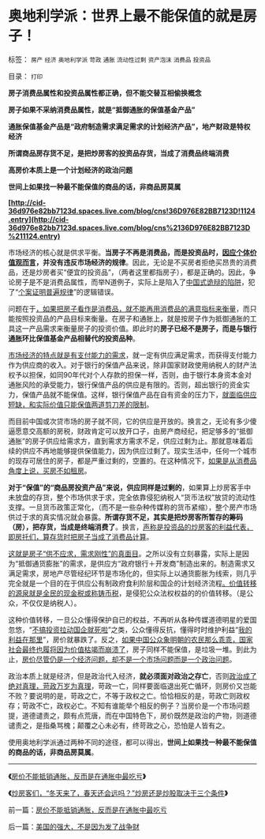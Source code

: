 # 奥地利学派：世界上最不能保值的就是房子！

标签： `房产` `经济` `奥地利学派` `苛政` `通胀` `流动性过剩` `资产泡沫` `消费品` `投资品` 

目录： `打印`

**房子消费品属性和投资品属性都正确，但不能交替互相偷换概念**

**房子如果不采纳消费品属性，就是“抵御通胀的保值基金产品”**

**通胀保值基金产品是“政府制造需求满足需求的计划经济产品”，地产财政是特权经济**

**所谓商品房存货不足，是把炒房客的投资品存货，当成了消费品终端消费**

**高房价本质上是一个计划经济的政治问题**

**世间上如果找一种最不能保值的商品的话，非商品房莫属**

**[http://cid-36d976e82bb7123d.spaces.live.com/blog/cns!36D976E82BB7123D!1124.entry](http://cid-36d976e82bb7123d.spaces.live.com/blog/cns%2136D976E82BB7123D%211124.entry)**

市场经济的核心就是供求平衡。**当房子不再是消费品，而是投资品时，[因应个体价值观而言](../../../2010/1/21/人权是价值判断的原子单位.md)，并没有违反市场经济的规律**。因此，无论是不买房者拒绝买昂贵的消费品，还是炒房者买“便宜的投资品”，（两者这里都指房子），都是正确的。因此，争论房子是不是消费品属性，而举N道例子，实际上是陷入了[中国式诡辩的陷阱](../../../2009/10/14/张五常教授诺奖蒙冤录再谈中国式诡辩大学无书.md)，犯了“[个案证明普遍规律](../../../2009/5/26/实证采样量和实证关系，“真相”和证据.md)”的逻辑错误。

问题在于[，如果把房子看作是消费品，就不能再用消费品的满意指标来衡量](../../../2008/11/28/从房价成本结构看经济危机有多致命.md)，而只能按照投资品的产品目标来衡量。在房子和通胀上，就是按房子作为抵御通胀的工具这一产品需求来衡量房子的投资价值。即此时的**房子已经不是房子，而是与银行通胀环比保值基金产品相替代的投资品种**。

[市场经济的特点就是有支付能力的需求](../../../2009/2/1/市场自动满足人权自主的有能力的交换需求.md)，就一定有供应满足需求，而获得支付能力作为供应商的收入。对于银行的保值产品来说，除非国家财政使用纳税人的财产法权予以担保，如同90年代对个人存款的担保一样，否则，由于银行本身资本金对通胀风险的承受能力，银行保值产品的供应是有限的。否则，超出银行的资金实力，保值产品就不能保值。这样，银行保值产品在自有资金的压力下，[就面临供应短缺，和实际价值只能保值两道剪刀差的限制](../../../2009/5/22/“实”未必为实证，认识对象角色的主谓宾.md)。

而目前中国或次贷市场的房子就不同，它的供应是开放的。换言之，无论有多少傻逼愿意交高额的房税，财政肯定可以放开口子，由房产商经纪，把足够多的“抵御通胀”的房子供应给需求方，直到需求方需求不足，供应过剩为止。那就意味着后续的供应不再地能够提供保值能力，因为供应过剩了。现实生活中，任何一个城市的现存可居住的房子，都是严重过剩的，空置的。在这种情况下，[如果是从消费品角度上说，买房不如租房](../../../2008/1/20/有房不如租房，有车不如租车.md)。

**对于“保值”的“商品房投资产品”来说，供应同样是过剩的**，如果算上炒房客手中未放盘的存货，整个市场供求于求，完全依靠侵犯纳税人“货币法权”放贷的流动性支撑。一旦货币政策正常化，（而不是一些杂种传媒称的货币紧缩），整个房产市场供过于求的真实情况就会暴露。**所谓存货不足，其实是把炒房客所暂存的筹码（房），把存货，当成是终端消费了**。换言，[声称是投资品的炒房客的利益代表，即房托们，算存货时把房子当成了消费品计算](../../../2008/10/20/欣赏专家们之无知，无耻，与无良.md)。

[这就是房子“供不应求，需求刚性”的真面目](../../../2009/1/18/土地资源不可再生是开发商的谎言，粮食危机子虚乌有.md)。之所以没有立刻暴露，实际上是因为“抵御通货膨胀”的需求，是供应方“政府银行＋开发商”制造出来的。制造需求又满足需求，房地产尽管经纪环节是市场化的，但实际上以通货膨胀为线索，则几乎完全就是一个目的在于供应公有制政府食利阶层和国企的计划经济流程[。价值转移的源泉就是全民的现金税或称铸币税](../../../2009/4/7/市场规范，市场干预和财富转移.md)，是侵犯公众法权权益的的价值转移。（是公众，不仅仅是纳税人）。

这种价值转移，一旦公众懂得保护自已的权益，不再听从各种传媒道德明星的爱国忽悠，“[不搞投资拉动国企就死啦](../../../2009/8/1/谁说国企不偷税漏税？.md)”之类，公众懂得反抗，懂得时时维护利益“[我的利益在那里](http://blog.sina.com.cn/s/blog_5563a64d0100dfvx.html)”，房价就暴跌了。反之，[如果中国公众象明朝的农民那么乖乖，国家社会最终也履将因为价值枯竭而崩溃了](../../../2008/11/3/亡于内需不振！今天仍是明朝吗？.md)，房子同样不能保值，是垃圾一堆。到此为止，[房价尽管仍是一个经济问题，却不是一个市场问题而是一个政治问题](../../../2008/7/11/为什么说徐牛赌房价，赌的是政治.md)。

政治本质上就是经济，但是政治代入经济，**就必须面对政治之存亡**，否则[政治成了绝对真理，苛政万岁为真理](http://darthvad.blog.sohu.com/112211203.html)，苛政一亡，同样要面临退出死亡循环，则房价又岂能不败？要说明的是，苛政之亡，不等于政权之亡。恰恰相反的是，苛政亡则政权存；苛政不亡，政权必亡。不知有谁能举个相反的例子？当房价是一个市场问题提，道德谴责之，颇有点荒唐，而在中国特色下，房价既然是政治的产物，则道德谴责之，是指桑骂槐；颠覆之心未必有，终苛政之心，恐怕是人皆有之。

使用奥地利学派通过两种不同的途径，都可以得出，**世间上如果找一种最不能保值的商品的话，非商品房莫属**。

****

**《**[房价不能抵销通胀，反而是在通胀中最吃亏](../../../2010/4/22/房价不能抵销通胀，反而是在通胀中最吃亏.md)**》**

**《**[炒房客们，“冬天来了，春天还会远吗？”炒房还是炒股取决于三个条件](../../../2010/4/20/炒房客们，“冬天来了，春天还会远吗？”.md)**》**

前一篇：[房价不能抵销通胀，反而是在通胀中最吃亏](../../../2010/4/22/房价不能抵销通胀，反而是在通胀中最吃亏.md)

后一篇：[美国的强大，不是因为发了战争财](../../../2010/4/22/美国的强大，不是因为发了战争财.md)